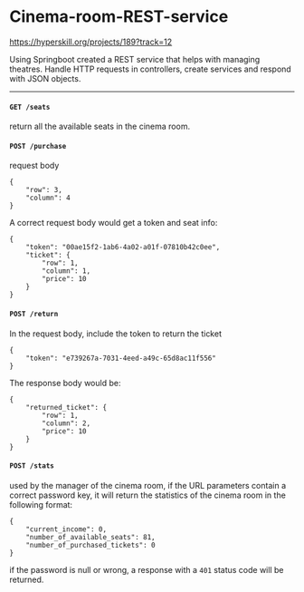 # Cinema-room-REST-service

https://hyperskill.org/projects/189?track=12


Using Springboot created a REST service that helps with managing theatres.
Handle HTTP requests in controllers, create services and respond with JSON objects.


---
#### `GET /seats`

return all the available seats in the cinema room.


#### `POST /purchase`



request body 

```
{
    "row": 3,
    "column": 4
}
```

A correct request body would get a token and seat info:

```
{
    "token": "00ae15f2-1ab6-4a02-a01f-07810b42c0ee",
    "ticket": {
        "row": 1,
        "column": 1,
        "price": 10
    }
}
```


#### `POST /return`


In the request body, include the token to return the ticket

```
{
    "token": "e739267a-7031-4eed-a49c-65d8ac11f556"
}
```

The response body would be:

```
{
    "returned_ticket": {
        "row": 1,
        "column": 2,
        "price": 10
    }
}
```

#### `POST /stats`

used by the manager of the cinema room, if the URL parameters contain a correct password key, it will return the statistics of the cinema room in the following format:

```
{
    "current_income": 0,
    "number_of_available_seats": 81,
    "number_of_purchased_tickets": 0
}
```
if the password is null or wrong, a response with a `401` status code will be returned.


